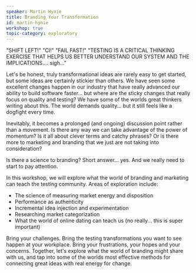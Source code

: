 ```yaml
---
speaker: Martin Hynie
title: Branding Your Transformation
id: martin-hynie
workshop: true
topic-category: exploratory
---
```

"SHIFT LEFT!"
"CI!"
"FAIL FAST!"
"TESTING IS A CRITICAL THINKING EXERCISE THAT HELPS US BETTER UNDERSTAND OUR SYSTEM AND THE IMPLICATIONS.... sigh..."

Let's be honest, truly transformational ideas are rarely easy to get started, but some ideas are certainly stickier than others. We have seen some excellent changes happen in our industry that have really advanced our ability to build software faster... but where are the sticky changes that really focus on quality and testing? We have some of the worlds great thinkers writing about this. The world demands quality... but it still feels like a  dogfight every time. 

Inevitably, it becomes a prolonged (and ongoing) discussion point rather than a movement. Is there any way we can take advantage of the power of momentum? Is it all about clever terms and catchy phrases? Or is there more to marketing and branding that we just are not taking into consideration?

Is there a science to branding? Short answer... yes. And we really need to start to pay attention.

In this workshop, we will explore what the world of branding and marketing can teach the testing community. Areas of exploration include:
- The science of measuring market energy and disposition
- Performance as authenticity
- Incremental idea injection and experimentation
- Researching market categorization
- What the world of online dating can teach us (no really... this is super important)

Bring your challenges. Bring the testing transformations you want to see happen at your workplace. Bring your frustrations, your hopes and your concerns. Together, let's explore what the world of branding might share with us, and tap into some of the worlds most effective methods for connecting great ideas with real energy for change. 
